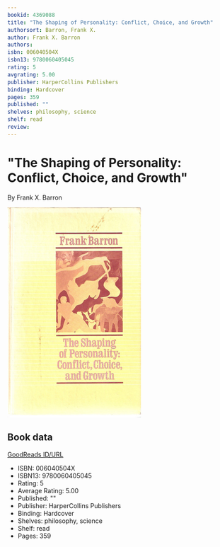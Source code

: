 ```yaml
---
bookid: 4369088
title: "The Shaping of Personality: Conflict, Choice, and Growth"
authorsort: Barron, Frank X.
author: Frank X. Barron
authors: 
isbn: 006040504X
isbn13: 9780060405045
rating: 5
avgrating: 5.00
publisher: HarperCollins Publishers
binding: Hardcover
pages: 359
published: ""
shelves: philosophy, science
shelf: read
review: 
---
```


# "The Shaping of Personality: Conflict, Choice, and Growth"

By Frank X. Barron

![](../../assets/bookcovers/1244925434l/4369088.jpg)

## Book data

[GoodReads ID/URL](https://www.goodreads.com/book/show/4369088)

- ISBN: 006040504X
- ISBN13: 9780060405045
- Rating: 5
- Average Rating: 5.00
- Published: ""
- Publisher: HarperCollins Publishers
- Binding: Hardcover
- Shelves: philosophy, science
- Shelf: read
- Pages: 359

